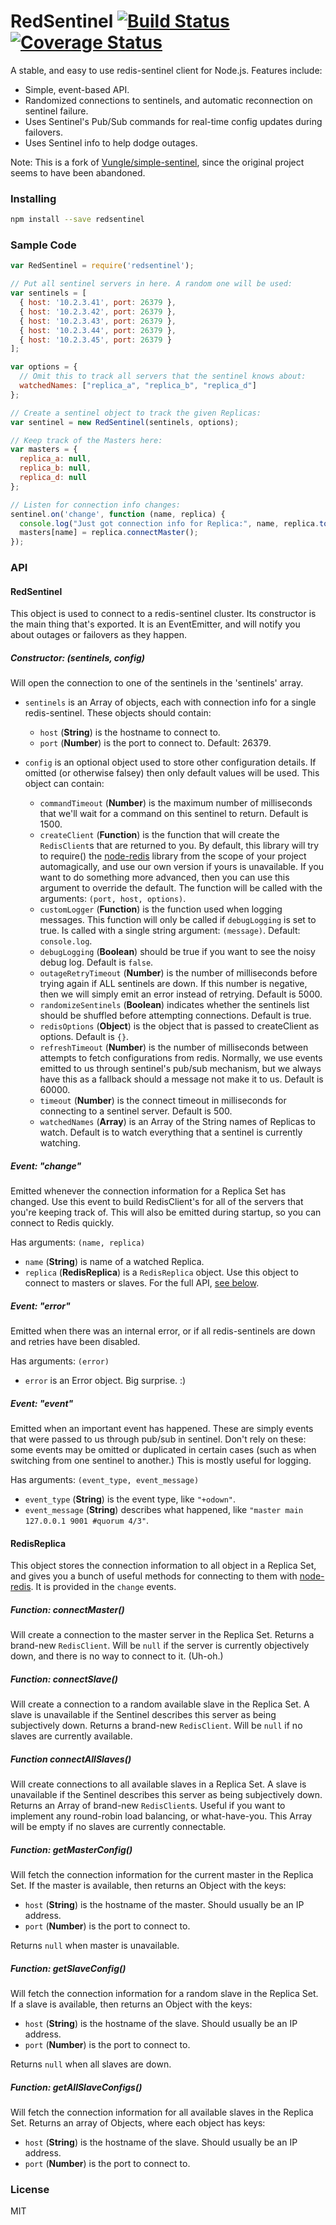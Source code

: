 RedSentinel [![Build Status](https://travis-ci.org/raydog/redsentinel.svg?branch=master)](https://travis-ci.org/raydog/redsentinel) [![Coverage Status](https://coveralls.io/repos/github/raydog/redsentinel/badge.svg?branch=master)](https://coveralls.io/github/raydog/redsentinel?branch=master)
===============

A stable, and easy to use redis-sentinel client for Node.js. Features include:

 - Simple, event-based API.
 - Randomized connections to sentinels, and automatic reconnection on sentinel failure.
 - Uses Sentinel's Pub/Sub commands for real-time config updates during failovers.
 - Uses Sentinel info to help dodge outages.

Note: This is a fork of [Vungle/simple-sentinel](https://github.com/Vungle/simple-sentinel), since the original project seems to have been abandoned.

### Installing

```sh
npm install --save redsentinel
```

### Sample Code

```javascript
var RedSentinel = require('redsentinel');

// Put all sentinel servers in here. A random one will be used:
var sentinels = [
  { host: '10.2.3.41', port: 26379 },
  { host: '10.2.3.42', port: 26379 },
  { host: '10.2.3.43', port: 26379 },
  { host: '10.2.3.44', port: 26379 },
  { host: '10.2.3.45', port: 26379 }
];

var options = {
  // Omit this to track all servers that the sentinel knows about:
  watchedNames: ["replica_a", "replica_b", "replica_d"]
};

// Create a sentinel object to track the given Replicas:
var sentinel = new RedSentinel(sentinels, options);

// Keep track of the Masters here:
var masters = {
  replica_a: null,
  replica_b: null,
  replica_d: null
};

// Listen for connection info changes:
sentinel.on('change', function (name, replica) {
  console.log("Just got connection info for Replica:", name, replica.toString());
  masters[name] = replica.connectMaster();
});
```

### API

#### RedSentinel

This object is used to connect to a redis-sentinel cluster. Its constructor is the main thing that's exported. It is an EventEmitter, and will notify you about outages or failovers as they happen.

##### Constructor: (sentinels, config)

Will open the connection to one of the sentinels in the 'sentinels' array.

- `sentinels` is an Array of objects, each with connection info for a single redis-sentinel. These objects should contain:
    - `host` (**String**) is the hostname to connect to.
    - `port` (**Number**) is the port to connect to. Default: 26379.

- `config` is an optional object used to store other configuration details. If omitted (or otherwise falsey) then only default values will be used. This object can contain:
    - `commandTimeout` (**Number**) is the maximum number of milliseconds that we'll wait for a command on this sentinel to return. Default is 1500.
    - `createClient` (**Function**) is the function that will create the `RedisClient`s that are returned to you. By default, this library will try to require() the [node-redis](https://github.com/mranney/node_redis) library from the scope of your project automagically, and use our own version if yours is unavailable. If you want to do something more advanced, then you can use this argument to override the default. The function will be called with the arguments: `(port, host, options)`.
    - `customLogger` (**Function**) is the function used when logging messages. This function will only be called if `debugLogging` is set to true. Is called with a single string argument: `(message)`. Default: `console.log`.
    - `debugLogging` (**Boolean**) should be true if you want to see the noisy debug log. Default is `false`.
    - `outageRetryTimeout` (**Number**) is the number of milliseconds before trying again if ALL sentinels are down. If this number is negative, then we will simply emit an error instead of retrying. Default is 5000.
    - `randomizeSentinels` (**Boolean**) indicates whether the sentinels list should be shuffled before attempting connections. Default is true.
    - `redisOptions` (**Object**) is the object that is passed to createClient as options. Default is `{}`.
    - `refreshTimeout` (**Number**) is the number of milliseconds between attempts to fetch configurations from redis. Normally, we use events emitted to us through sentinel's pub/sub mechanism, but we always have this as a fallback should a message not make it to us. Default is 60000.
    - `timeout` (**Number**) is the connect timeout in milliseconds for connecting to a sentinel server. Default is 500.
    - `watchedNames` (**Array**) is an Array of the String names of Replicas to watch. Default is to watch everything that a sentinel is currently watching.

##### Event: "change"

Emitted whenever the connection information for a Replica Set has changed. Use this event to build RedisClient's for all of the servers that you're keeping track of. This will also be emitted during startup, so you can connect to Redis quickly.

Has arguments: `(name, replica)`
- `name` (**String**) is name of a watched Replica.
- `replica` (**RedisReplica**) is a `RedisReplica` object. Use this object to connect to masters or slaves. For the full API, [see below](#redisreplica).

##### Event: "error"

Emitted when there was an internal error, or if all redis-sentinels are down and retries have been disabled.

Has arguments: `(error)`
- `error` is an Error object. Big surprise. :)

##### Event: "event"

Emitted when an important event has happened. These are simply events that were passed to us through pub/sub in sentinel. Don't rely on these: some events may be omitted or duplicated in certain cases (such as when switching from one sentinel to another.) This is mostly useful for logging.

Has arguments: `(event_type, event_message)`
- `event_type` (**String**) is the event type, like `"+odown"`.
- `event_message` (**String**) describes what happened, like `"master main 127.0.0.1 9001 #quorum 4/3"`.


#### RedisReplica

This object stores the connection information to all object in a Replica Set, and gives you a bunch of useful methods for connecting to them with [node-redis](https://github.com/mranney/node_redis). It is provided in the `change` events.

##### Function: connectMaster()

Will create a connection to the master server in the Replica Set. Returns a brand-new `RedisClient`. Will be `null` if the server is currently objectively down, and there is no way to connect to it. (Uh-oh.)

##### Function: connectSlave()

Will create a connection to a random available slave in the Replica Set. A slave is unavailable if the Sentinel describes this server as being subjectively down. Returns a brand-new `RedisClient`. Will be `null` if no slaves are currently available.

##### Function connectAllSlaves()

Will create connections to all available slaves in a Replica Set. A slave is unavailable if the Sentinel describes this server as being subjectively down. Returns an Array of brand-new `RedisClient`s. Useful if you want to implement any round-robin load balancing, or what-have-you. This Array will be empty if no slaves are currently connectable.

##### Function: getMasterConfig()

Will fetch the connection information for the current master in the Replica Set. If the master is available, then returns an Object with the keys:
- `host` (**String**) is the hostname of the master. Should usually be an IP address.
- `port` (**Number**) is the port to connect to.

Returns `null` when master is unavailable.

##### Function: getSlaveConfig()

Will fetch the connection information for a random slave in the Replica Set. If a slave is available, then returns an Object with the keys:
- `host` (**String**) is the hostname of the slave. Should usually be an IP address.
- `port` (**Number**) is the port to connect to.

Returns `null` when all slaves are down.

##### Function: getAllSlaveConfigs()

Will fetch the connection information for all available slaves in the Replica Set. Returns an array of Objects, where each object has keys:
- `host` (**String**) is the hostname of the slave. Should usually be an IP address.
- `port` (**Number**) is the port to connect to.

### License

MIT
